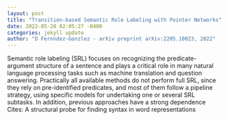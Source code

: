 ```yaml
--- 
layout: post 
title: "Transition-based Semantic Role Labeling with Pointer Networks" 
date: 2022-05-28 02:05:27 -0400 
categories: jekyll update 
author: "D Fernndez-Gonzlez - arXiv preprint arXiv:2205.10023, 2022" 
--- 
```

Semantic role labeling (SRL) focuses on recognizing the predicate-argument structure of a sentence and plays a critical role in many natural language processing tasks such as machine translation and question answering. Practically all available methods do not perform full SRL, since they rely on pre-identified predicates, and most of them follow a pipeline strategy, using specific models for undertaking one or several SRL subtasks. In addition, previous approaches have a strong dependence Cites: A structural probe for finding syntax in word representations